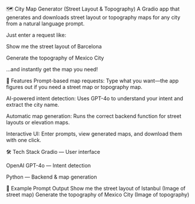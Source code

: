 
🗺️ City Map Generator (Street Layout & Topography)
A Gradio app that generates and downloads street layout or topography maps for any city from a natural language prompt.

Just enter a request like:

Show me the street layout of Barcelona

Generate the topography of Mexico City

…and instantly get the map you need!

🚀 Features
Prompt-based map requests: Type what you want—the app figures out if you need a street map or topography map.

AI-powered intent detection: Uses GPT-4o to understand your intent and extract the city name.

Automatic map generation: Runs the correct backend function for street layouts or elevation maps.

Interactive UI: Enter prompts, view generated maps, and download them with one click.

🛠️ Tech Stack
Gradio — User interface

OpenAI GPT-4o — Intent detection

Python — Backend & map generation

📸 Example
Prompt	Output
Show me the street layout of Istanbul	(Image of street map)
Generate the topography of Mexico City	(Image of topography)

